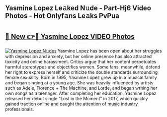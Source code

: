 ## Yasmine Lopez Le𝚊ked N𝚞de - Part-Hj6 Video Photos - Hot Onlyf𝚊ns Le𝚊ks PvPua

# <h2><a href="http://ab8526.deff.icu/?id=Yasmine+Lopez">🔗 New 👉🔴 Yasmine Lopez VIDEO Photos</a></h2>

[![Yasmine Lopez N𝚞des](https://i.imgur.com/rIISA9y.gif)](http://ab8526.deff.icu/?id=Yasmine+Lopez)
Yasmine Lopez has been open about her struggles with depression and anxiety, but her online presence has also attracted toxicity and online harassment. Critics argue that her content perpetuates harmful stereotypes and objectifies women. Some fans, meanwhile, defend her right to express herself and criticize the double standards surrounding female sexuality. Born in 1995, Yasmine Lopez grew up in a musical family and began singing at a young age. She was heavily influenced by artists such as Adele, Florence + The Machine, and Lorde, and began writing her own songs as a teenager. After completing her education, Yasmine Lopez released her debut single "Lost in the Moment" in 2017, which quickly gained traction online and caught the attention of music industry professionals.
